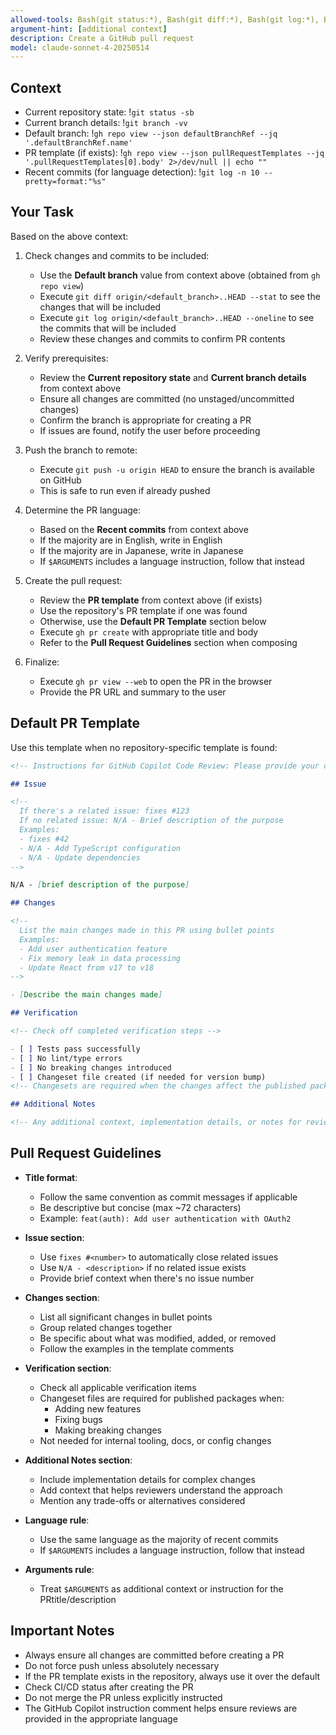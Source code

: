 ```yaml
---
allowed-tools: Bash(git status:*), Bash(git diff:*), Bash(git log:*), Bash(git push:*), Bash(git branch:*), Bash(gh pr:*), Bash(gh repo:*)
argument-hint: [additional context]
description: Create a GitHub pull request
model: claude-sonnet-4-20250514
---
```


## Context

- Current repository state: !`git status -sb`
- Current branch details: !`git branch -vv`
- Default branch: !`gh repo view --json defaultBranchRef --jq '.defaultBranchRef.name'`
- PR template (if exists): !`gh repo view --json pullRequestTemplates --jq '.pullRequestTemplates[0].body' 2>/dev/null || echo ""`
- Recent commits (for language detection): !`git log -n 10 --pretty=format:"%s"`

## Your Task

Based on the above context:

1. Check changes and commits to be included:

   - Use the **Default branch** value from context above (obtained from `gh repo view`)
   - Execute `git diff origin/<default_branch>..HEAD --stat` to see the changes that will be included
   - Execute `git log origin/<default_branch>..HEAD --oneline` to see the commits that will be included
   - Review these changes and commits to confirm PR contents

2. Verify prerequisites:

   - Review the **Current repository state** and **Current branch details** from context above
   - Ensure all changes are committed (no unstaged/uncommitted changes)
   - Confirm the branch is appropriate for creating a PR
   - If issues are found, notify the user before proceeding

3. Push the branch to remote:

   - Execute `git push -u origin HEAD` to ensure the branch is available on GitHub
   - This is safe to run even if already pushed

4. Determine the PR language:

   - Based on the **Recent commits** from context above
   - If the majority are in English, write in English
   - If the majority are in Japanese, write in Japanese
   - If `$ARGUMENTS` includes a language instruction, follow that instead

5. Create the pull request:

   - Review the **PR template** from context above (if exists)
   - Use the repository's PR template if one was found
   - Otherwise, use the **Default PR Template** section below
   - Execute `gh pr create` with appropriate title and body
   - Refer to the **Pull Request Guidelines** section when composing

6. Finalize:

   - Execute `gh pr view --web` to open the PR in the browser
   - Provide the PR URL and summary to the user

## Default PR Template

Use this template when no repository-specific template is found:

```markdown
<!-- Instructions for GitHub Copilot Code Review: Please provide your comments and review this pull request in Japanese. -->

## Issue

<!--
  If there's a related issue: fixes #123
  If no related issue: N/A - Brief description of the purpose
  Examples:
  - fixes #42
  - N/A - Add TypeScript configuration
  - N/A - Update dependencies
-->

N/A - [brief description of the purpose]

## Changes

<!--
  List the main changes made in this PR using bullet points
  Examples:
  - Add user authentication feature
  - Fix memory leak in data processing
  - Update React from v17 to v18
-->

- [Describe the main changes made]

## Verification

<!-- Check off completed verification steps -->

- [ ] Tests pass successfully
- [ ] No lint/type errors
- [ ] No breaking changes introduced
- [ ] Changeset file created (if needed for version bump)
<!-- Changesets are required when the changes affect the published package (new features, bug fixes, breaking changes). Not needed for internal tooling, docs, or config changes. -->

## Additional Notes

<!-- Any additional context, implementation details, or notes for reviewers -->
```

## Pull Request Guidelines

- **Title format**:

  - Follow the same convention as commit messages if applicable
  - Be descriptive but concise (max ~72 characters)
  - Example: `feat(auth): Add user authentication with OAuth2`

- **Issue section**:

  - Use `fixes #<number>` to automatically close related issues
  - Use `N/A - <description>` if no related issue exists
  - Provide brief context when there's no issue number

- **Changes section**:

  - List all significant changes in bullet points
  - Group related changes together
  - Be specific about what was modified, added, or removed
  - Follow the examples in the template comments

- **Verification section**:

  - Check all applicable verification items
  - Changeset files are required for published packages when:
    - Adding new features
    - Fixing bugs
    - Making breaking changes
  - Not needed for internal tooling, docs, or config changes

- **Additional Notes section**:

  - Include implementation details for complex changes
  - Add context that helps reviewers understand the approach
  - Mention any trade-offs or alternatives considered

- **Language rule**:

  - Use the same language as the majority of recent commits
  - If `$ARGUMENTS` includes a language instruction, follow that instead

- **Arguments rule**:
  - Treat `$ARGUMENTS` as additional context or instruction for the PRtitle/description

## Important Notes

- Always ensure all changes are committed before creating a PR
- Do not force push unless absolutely necessary
- If the PR template exists in the repository, always use it over the default
- Check CI/CD status after creating the PR
- Do not merge the PR unless explicitly instructed
- The GitHub Copilot instruction comment helps ensure reviews are provided in the appropriate language
